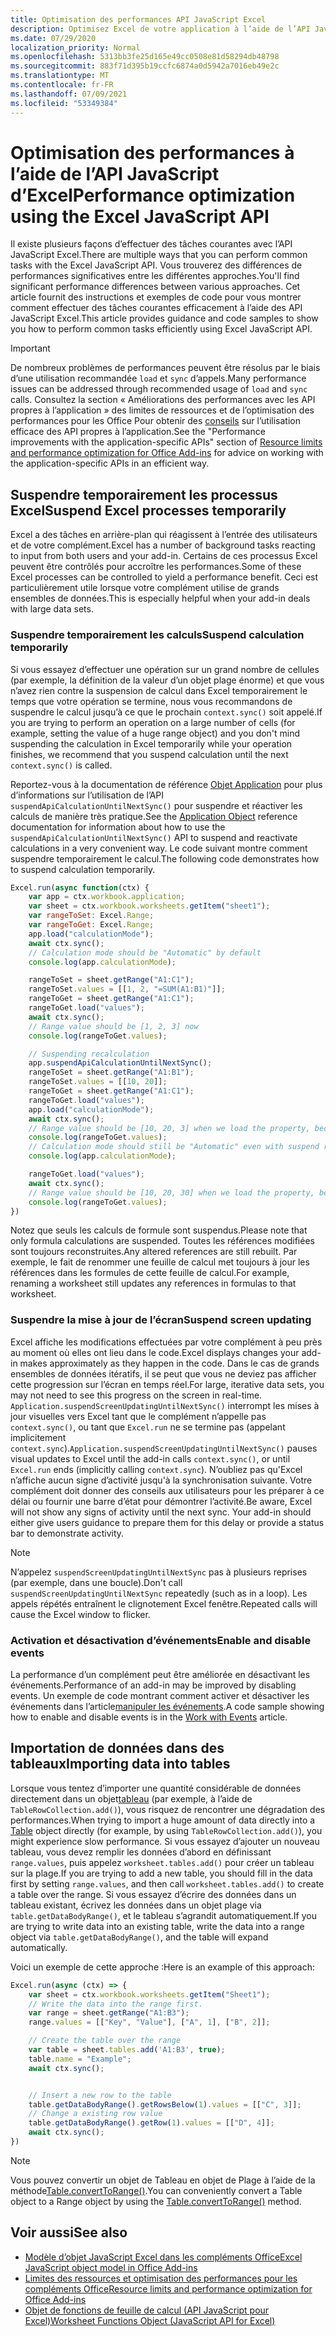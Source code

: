 ```yaml
---
title: Optimisation des performances API JavaScript Excel
description: Optimisez Excel de votre application à l’aide de l’API JavaScript.
ms.date: 07/29/2020
localization_priority: Normal
ms.openlocfilehash: 5313bb3fe25d165e49cc0508e81d58294db48798
ms.sourcegitcommit: 883f71d395b19ccfc6874a0d5942a7016eb49e2c
ms.translationtype: MT
ms.contentlocale: fr-FR
ms.lasthandoff: 07/09/2021
ms.locfileid: "53349384"
---
```

# <a name="performance-optimization-using-the-excel-javascript-api"></a><span data-ttu-id="c995d-103">Optimisation des performances à l’aide de l’API JavaScript d’Excel</span><span class="sxs-lookup"><span data-stu-id="c995d-103">Performance optimization using the Excel JavaScript API</span></span>

<span data-ttu-id="c995d-104">Il existe plusieurs façons d’effectuer des tâches courantes avec l’API JavaScript Excel.</span><span class="sxs-lookup"><span data-stu-id="c995d-104">There are multiple ways that you can perform common tasks with the Excel JavaScript API.</span></span> <span data-ttu-id="c995d-105">Vous trouverez des différences de performances significatives entre les différentes approches.</span><span class="sxs-lookup"><span data-stu-id="c995d-105">You'll find significant performance differences between various approaches.</span></span> <span data-ttu-id="c995d-106">Cet article fournit des instructions et exemples de code pour vous montrer comment effectuer des tâches courantes efficacement à l’aide des API JavaScript Excel.</span><span class="sxs-lookup"><span data-stu-id="c995d-106">This article provides guidance and code samples to show you how to perform common tasks efficiently using Excel JavaScript API.</span></span>

> [!IMPORTANT]
> <span data-ttu-id="c995d-107">De nombreux problèmes de performances peuvent être résolus par le biais d’une utilisation recommandée `load` et `sync` d’appels.</span><span class="sxs-lookup"><span data-stu-id="c995d-107">Many performance issues can be addressed through recommended usage of `load` and `sync` calls.</span></span> <span data-ttu-id="c995d-108">Consultez la section « Améliorations des performances avec les API propres à l’application » des limites de ressources et de l’optimisation des performances pour les Office Pour obtenir des [conseils](../concepts/resource-limits-and-performance-optimization.md#performance-improvements-with-the-application-specific-apis) sur l’utilisation efficace des API propres à l’application.</span><span class="sxs-lookup"><span data-stu-id="c995d-108">See the "Performance improvements with the application-specific APIs" section of [Resource limits and performance optimization for Office Add-ins](../concepts/resource-limits-and-performance-optimization.md#performance-improvements-with-the-application-specific-apis) for advice on working with the application-specific APIs in an efficient way.</span></span>

## <a name="suspend-excel-processes-temporarily"></a><span data-ttu-id="c995d-109">Suspendre temporairement les processus Excel</span><span class="sxs-lookup"><span data-stu-id="c995d-109">Suspend Excel processes temporarily</span></span>

<span data-ttu-id="c995d-110">Excel a des tâches en arrière-plan qui réagissent à l’entrée des utilisateurs et de votre complément.</span><span class="sxs-lookup"><span data-stu-id="c995d-110">Excel has a number of background tasks reacting to input from both users and your add-in.</span></span> <span data-ttu-id="c995d-111">Certains de ces processus Excel peuvent être contrôlés pour accroître les performances.</span><span class="sxs-lookup"><span data-stu-id="c995d-111">Some of these Excel processes can be controlled to yield a performance benefit.</span></span> <span data-ttu-id="c995d-112">Ceci est particulièrement utile lorsque votre complément utilise de grands ensembles de données.</span><span class="sxs-lookup"><span data-stu-id="c995d-112">This is especially helpful when your add-in deals with large data sets.</span></span>

### <a name="suspend-calculation-temporarily"></a><span data-ttu-id="c995d-113">Suspendre temporairement les calculs</span><span class="sxs-lookup"><span data-stu-id="c995d-113">Suspend calculation temporarily</span></span>

<span data-ttu-id="c995d-114">Si vous essayez d’effectuer une opération sur un grand nombre de cellules (par exemple, la définition de la valeur d’un objet plage énorme) et que vous n’avez rien contre la suspension de calcul dans Excel temporairement le temps que votre opération se termine, nous vous recommandons de suspendre le calcul jusqu’à ce que le prochain `context.sync()` soit appelé.</span><span class="sxs-lookup"><span data-stu-id="c995d-114">If you are trying to perform an operation on a large number of cells (for example, setting the value of a huge range object) and you don't mind suspending the calculation in Excel temporarily while your operation finishes, we recommend that you suspend calculation until the next `context.sync()` is called.</span></span>

<span data-ttu-id="c995d-115">Reportez-vous à la documentation de référence [Objet Application](/javascript/api/excel/excel.application) pour plus d’informations sur l’utilisation de l’API `suspendApiCalculationUntilNextSync()` pour suspendre et réactiver les calculs de manière très pratique.</span><span class="sxs-lookup"><span data-stu-id="c995d-115">See the [Application Object](/javascript/api/excel/excel.application) reference documentation for information about how to use the `suspendApiCalculationUntilNextSync()` API to suspend and reactivate calculations in a very convenient way.</span></span> <span data-ttu-id="c995d-116">Le code suivant montre comment suspendre temporairement le calcul.</span><span class="sxs-lookup"><span data-stu-id="c995d-116">The following code demonstrates how to suspend calculation temporarily.</span></span>

```js
Excel.run(async function(ctx) {
    var app = ctx.workbook.application;
    var sheet = ctx.workbook.worksheets.getItem("sheet1");
    var rangeToSet: Excel.Range;
    var rangeToGet: Excel.Range;
    app.load("calculationMode");
    await ctx.sync();
    // Calculation mode should be "Automatic" by default
    console.log(app.calculationMode);

    rangeToSet = sheet.getRange("A1:C1");
    rangeToSet.values = [[1, 2, "=SUM(A1:B1)"]];
    rangeToGet = sheet.getRange("A1:C1");
    rangeToGet.load("values");
    await ctx.sync();
    // Range value should be [1, 2, 3] now
    console.log(rangeToGet.values);

    // Suspending recalculation
    app.suspendApiCalculationUntilNextSync();
    rangeToSet = sheet.getRange("A1:B1");
    rangeToSet.values = [[10, 20]];
    rangeToGet = sheet.getRange("A1:C1");
    rangeToGet.load("values");
    app.load("calculationMode");
    await ctx.sync();
    // Range value should be [10, 20, 3] when we load the property, because calculation is suspended at that point
    console.log(rangeToGet.values);
    // Calculation mode should still be "Automatic" even with suspend recalculation
    console.log(app.calculationMode);

    rangeToGet.load("values");
    await ctx.sync();
    // Range value should be [10, 20, 30] when we load the property, because calculation is resumed after last sync
    console.log(rangeToGet.values);
})
```

<span data-ttu-id="c995d-117">Notez que seuls les calculs de formule sont suspendus.</span><span class="sxs-lookup"><span data-stu-id="c995d-117">Please note that only formula calculations are suspended.</span></span> <span data-ttu-id="c995d-118">Toutes les références modifiées sont toujours reconstruites.</span><span class="sxs-lookup"><span data-stu-id="c995d-118">Any altered references are still rebuilt.</span></span> <span data-ttu-id="c995d-119">Par exemple, le fait de renommer une feuille de calcul met toujours à jour les références dans les formules de cette feuille de calcul.</span><span class="sxs-lookup"><span data-stu-id="c995d-119">For example, renaming a worksheet still updates any references in formulas to that worksheet.</span></span>

### <a name="suspend-screen-updating"></a><span data-ttu-id="c995d-120">Suspendre la mise à jour de l’écran</span><span class="sxs-lookup"><span data-stu-id="c995d-120">Suspend screen updating</span></span>

<span data-ttu-id="c995d-121">Excel affiche les modifications effectuées par votre complément à peu près au moment où elles ont lieu dans le code.</span><span class="sxs-lookup"><span data-stu-id="c995d-121">Excel displays changes your add-in makes approximately as they happen in the code.</span></span> <span data-ttu-id="c995d-122">Dans le cas de grands ensembles de données itératifs, il se peut que vous ne deviez pas afficher cette progression sur l’écran en temps réel.</span><span class="sxs-lookup"><span data-stu-id="c995d-122">For large, iterative data sets, you may not need to see this progress on the screen in real-time.</span></span> <span data-ttu-id="c995d-123">`Application.suspendScreenUpdatingUntilNextSync()` interrompt les mises à jour visuelles vers Excel tant que le complément n’appelle pas `context.sync()`, ou tant que `Excel.run` ne se termine pas (appelant implicitement `context.sync`).</span><span class="sxs-lookup"><span data-stu-id="c995d-123">`Application.suspendScreenUpdatingUntilNextSync()` pauses visual updates to Excel until the add-in calls `context.sync()`, or until `Excel.run` ends (implicitly calling `context.sync`).</span></span> <span data-ttu-id="c995d-124">N’oubliez pas qu'Excel n’affiche aucun signe d’activité jusqu'à la synchronisation suivante. Votre complément doit donner des conseils aux utilisateurs pour les préparer à ce délai ou fournir une barre d’état pour démontrer l’activité.</span><span class="sxs-lookup"><span data-stu-id="c995d-124">Be aware, Excel will not show any signs of activity until the next sync. Your add-in should either give users guidance to prepare them for this delay or provide a status bar to demonstrate activity.</span></span>

> [!NOTE]
> <span data-ttu-id="c995d-125">N’appelez `suspendScreenUpdatingUntilNextSync` pas à plusieurs reprises (par exemple, dans une boucle).</span><span class="sxs-lookup"><span data-stu-id="c995d-125">Don't call `suspendScreenUpdatingUntilNextSync` repeatedly (such as in a loop).</span></span> <span data-ttu-id="c995d-126">Les appels répétés entraînent le clignotement Excel fenêtre.</span><span class="sxs-lookup"><span data-stu-id="c995d-126">Repeated calls will cause the Excel window to flicker.</span></span>

### <a name="enable-and-disable-events"></a><span data-ttu-id="c995d-127">Activation et désactivation d’événements</span><span class="sxs-lookup"><span data-stu-id="c995d-127">Enable and disable events</span></span>

<span data-ttu-id="c995d-128">La performance d’un complément peut être améliorée en désactivant les événements.</span><span class="sxs-lookup"><span data-stu-id="c995d-128">Performance of an add-in may be improved by disabling events.</span></span> <span data-ttu-id="c995d-129">Un exemple de code montrant comment activer et désactiver les événements dans l’article[manipuler les événements](excel-add-ins-events.md#enable-and-disable-events).</span><span class="sxs-lookup"><span data-stu-id="c995d-129">A code sample showing how to enable and disable events is in the [Work with Events](excel-add-ins-events.md#enable-and-disable-events) article.</span></span>

## <a name="importing-data-into-tables"></a><span data-ttu-id="c995d-130">Importation de données dans des tableaux</span><span class="sxs-lookup"><span data-stu-id="c995d-130">Importing data into tables</span></span>

<span data-ttu-id="c995d-131">Lorsque vous tentez d’importer une quantité considérable de données directement dans un objet[tableau](/javascript/api/excel/excel.table) (par exemple, à l’aide de `TableRowCollection.add()`), vous risquez de rencontrer une dégradation des performances.</span><span class="sxs-lookup"><span data-stu-id="c995d-131">When trying to import a huge amount of data directly into a [Table](/javascript/api/excel/excel.table) object directly (for example, by using `TableRowCollection.add()`), you might experience slow performance.</span></span> <span data-ttu-id="c995d-132">Si vous essayez d’ajouter un nouveau tableau, vous devez remplir les données d’abord en définissant `range.values`, puis appelez `worksheet.tables.add()` pour créer un tableau sur la plage.</span><span class="sxs-lookup"><span data-stu-id="c995d-132">If you are trying to add a new table, you should fill in the data first by setting `range.values`, and then call `worksheet.tables.add()` to create a table over the range.</span></span> <span data-ttu-id="c995d-133">Si vous essayez d’écrire des données dans un tableau existant, écrivez les données dans un objet plage via `table.getDataBodyRange()`, et le tableau s’agrandit automatiquement.</span><span class="sxs-lookup"><span data-stu-id="c995d-133">If you are trying to write data into an existing table, write the data into a range object via `table.getDataBodyRange()`, and the table will expand automatically.</span></span>

<span data-ttu-id="c995d-134">Voici un exemple de cette approche :</span><span class="sxs-lookup"><span data-stu-id="c995d-134">Here is an example of this approach:</span></span>

```js
Excel.run(async (ctx) => {
    var sheet = ctx.workbook.worksheets.getItem("Sheet1");
    // Write the data into the range first.
    var range = sheet.getRange("A1:B3");
    range.values = [["Key", "Value"], ["A", 1], ["B", 2]];

    // Create the table over the range
    var table = sheet.tables.add('A1:B3', true);
    table.name = "Example";
    await ctx.sync();


    // Insert a new row to the table
    table.getDataBodyRange().getRowsBelow(1).values = [["C", 3]];
    // Change a existing row value
    table.getDataBodyRange().getRow(1).values = [["D", 4]];
    await ctx.sync();
})
```

> [!NOTE]
> <span data-ttu-id="c995d-135">Vous pouvez convertir un objet de Tableau en objet de Plage à l’aide de la méthode[Table.convertToRange()](/javascript/api/excel/excel.table#converttorange--).</span><span class="sxs-lookup"><span data-stu-id="c995d-135">You can conveniently convert a Table object to a Range object by using the [Table.convertToRange()](/javascript/api/excel/excel.table#converttorange--) method.</span></span>

## <a name="see-also"></a><span data-ttu-id="c995d-136">Voir aussi</span><span class="sxs-lookup"><span data-stu-id="c995d-136">See also</span></span>

* [<span data-ttu-id="c995d-137">Modèle d’objet JavaScript Excel dans les compléments Office</span><span class="sxs-lookup"><span data-stu-id="c995d-137">Excel JavaScript object model in Office Add-ins</span></span>](excel-add-ins-core-concepts.md)
* [<span data-ttu-id="c995d-138">Limites des ressources et optimisation des performances pour les compléments Office</span><span class="sxs-lookup"><span data-stu-id="c995d-138">Resource limits and performance optimization for Office Add-ins</span></span>](../concepts/resource-limits-and-performance-optimization.md)
* [<span data-ttu-id="c995d-139">Objet de fonctions de feuille de calcul (API JavaScript pour Excel)</span><span class="sxs-lookup"><span data-stu-id="c995d-139">Worksheet Functions Object (JavaScript API for Excel)</span></span>](/javascript/api/excel/excel.functions)
